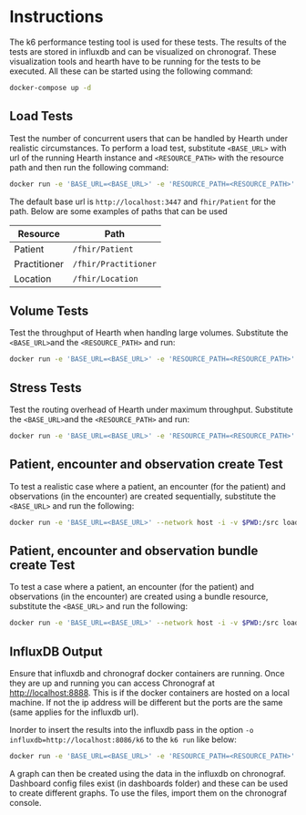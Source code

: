 # Instructions

The k6 performance testing tool is used for these tests. The results of the tests are stored in influxdb and can be visualized on chronograf. These visualization tools and hearth have to be running for the tests to be executed. All these can be started using the following command:

```bash
docker-compose up -d
```

## Load Tests

Test the number of concurrent users that can be handled by Hearth under
realistic circumstances. To perform a load test, substitute `<BASE_URL>` with url of the running Hearth instance and `<RESOURCE_PATH>` with the resource path and then run the following command:

```bash
docker run -e 'BASE_URL=<BASE_URL>' -e 'RESOURCE_PATH=<RESOURCE_PATH>' --network host -i -v $PWD:/src loadimpact/k6 run /src/load.js
```

The default base url is `http://localhost:3447` and `fhir/Patient` for the path. Below are some examples of paths that can be used

| Resource     | Path                        |
| ------------ | --------------------------- |
| Patient      | `/fhir/Patient`             |
| Practitioner | `/fhir/Practitioner`        |
| Location     | `/fhir/Location`            |

## Volume Tests

Test the throughput of Hearth when handlng large volumes. Substitute the `<BASE_URL>`and the `<RESOURCE_PATH>` and run:

```bash
docker run -e 'BASE_URL=<BASE_URL>' -e 'RESOURCE_PATH=<RESOURCE_PATH>' --network host -i -v $PWD:/src loadimpact/k6 run /src/volume.js
```

## Stress Tests

Test the routing overhead of Hearth under maximum throughput. Substitute the `<BASE_URL>`and the `<RESOURCE_PATH>` and run:

```bash
docker run -e 'BASE_URL=<BASE_URL>' -e 'RESOURCE_PATH=<RESOURCE_PATH>' --network host -i -v $PWD:/src loadimpact/k6 run /src/stress.js
```

## Patient, encounter and observation create Test

To test a realistic case where a patient, an encounter (for the patient) and observations (in the encounter) are created sequentially, substitute the `<BASE_URL>` and run the following:

```bash
docker run -e 'BASE_URL=<BASE_URL>' --network host -i -v $PWD:/src loadimpact/k6 run /src/patient-encounter-observation-create.js
```

## Patient, encounter and observation bundle create Test

To test a case where a patient, an encounter (for the patient) and observations (in the encounter) are created using a bundle resource, substitute the `<BASE_URL>` and run the following:

```bash
docker run -e 'BASE_URL=<BASE_URL>' --network host -i -v $PWD:/src loadimpact/k6 run /src/patient-encounter-observation-bundle-create.js
```

## InfluxDB Output

Ensure that influxdb and chronograf docker containers are running. Once they are up and running you can access Chronograf at <http://localhost:8888>. This is if the docker containers are hosted on a local machine. If not the ip address will be different but the ports are the same (same applies for the influxdb url).

Inorder to insert the results into the influxdb pass in the option `-o influxdb=http://localhost:8086/k6` to the `k6 run` like below:

```bash
docker run -e 'BASE_URL=<BASE_URL>' -e 'RESOURCE_PATH=<RESOURCE_PATH>' --network host -i -v $PWD:/src loadimpact/k6 -o influxdb=http://localhost:8086/k6 run /src/load.js
```

A graph can then be created using the data in the influxdb on chronograf. Dashboard config files exist (in dashboards folder) and these can be used to create different graphs. To use the files, import them on the chronograf console.
